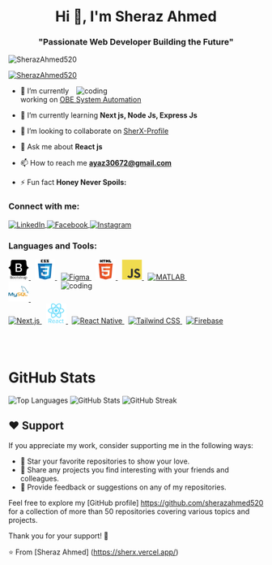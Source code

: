 <h1 align="center">Hi 👋, I'm Sheraz Ahmed</h1>
<h3 align="center">"Passionate Web Developer Building the Future"</h3>


<p align="left"> <img src="https://komarev.com/ghpvc/?username=sherazahmed520&label=Profile%20views&color=0e75b6&style=flat" alt="SherazAhmed520" /> </p>

<p align="left"> <a href="https://github.com/ryo-ma/github-profile-trophy"><img src="https://github-profile-trophy.vercel.app/?username=sherazahmed520" alt="SherazAhmed520" /></a> </p>
  <img align="right" alt="coding" width="370" src="https://user-images.githubusercontent.com/74038190/229223263-cf2e4b07-2615-4f87-9c38-e37600f8381a.gif" />



- 🔭 I’m currently working on [OBE System Automation](https://obesystem.netlify.app/)

- 🌱 I’m currently learning **Next js, Node Js, Express Js**

- 👯 I’m looking to collaborate on [SherX-Profile](https://sherx.vercel.app/)

- 💬 Ask me about **React js**

- 📫 How to reach me **ayaz30672@gmail.com**

- ⚡ Fun fact **Honey Never Spoils:**

<h3 align="left">Connect with me:</h3>
<p align="left">
  <a href="https://www.linkedin.com/in/sheraz-ahmed-44a1a6200/" target="_blank" rel="noreferrer">
    <img align="center" src="https://raw.githubusercontent.com/rahuldkjain/github-profile-readme-generator/master/src/images/icons/Social/linked-in-alt.svg" alt="LinkedIn" height="30" width="40" />
  </a> 
  <a href="https://web.facebook.com/sherazahmedpathan" target="_blank" rel="noreferrer">
    <img align="center" src="https://raw.githubusercontent.com/rahuldkjain/github-profile-readme-generator/master/src/images/icons/Social/facebook.svg" alt="Facebook" height="30" width="40" />
  </a> 
  <a href="https://www.instagram.com/sherazs520/?igshid=MTNiYzNiMzkwZA%3D%3D" target="_blank" rel="noreferrer">
    <img align="center" src="https://raw.githubusercontent.com/rahuldkjain/github-profile-readme-generator/master/src/images/icons/Social/instagram.svg" alt="Instagram" height="30" width="40" />
  </a> 
 
</p>


<h3 align="left">Languages and Tools:</h3>
<p align="left">
  <a href="https://getbootstrap.com" target="_blank" rel="noreferrer">
    <img src="https://raw.githubusercontent.com/devicons/devicon/master/icons/bootstrap/bootstrap-plain-wordmark.svg" alt="Bootstrap" width="40" height="40"/>
  </a> &nbsp;
  <a href="https://www.w3schools.com/css/" target="_blank" rel="noreferrer">
    <img src="https://raw.githubusercontent.com/devicons/devicon/master/icons/css3/css3-original-wordmark.svg" alt="CSS3" width="40" height="40"/>
  </a> &nbsp;
  <a href="https://www.figma.com/" target="_blank" rel="noreferrer">
    <img src="https://www.vectorlogo.zone/logos/figma/figma-icon.svg" alt="Figma" width="40" height="40"/>
  </a> &nbsp;
  <a href="https://www.w3.org/html/" target="_blank" rel="noreferrer">
    <img src="https://raw.githubusercontent.com/devicons/devicon/master/icons/html5/html5-original-wordmark.svg" alt="HTML5" width="40" height="40"/>
  </a> &nbsp;
  <a href="https://developer.mozilla.org/en-US/docs/Web/JavaScript" target="_blank" rel="noreferrer">
    <img src="https://raw.githubusercontent.com/devicons/devicon/master/icons/javascript/javascript-original.svg" alt="JavaScript" width="40" height="40"/>
  </a> &nbsp;
  <a href="https://www.mathworks.com/" target="_blank" rel="noreferrer">
    <img src="https://upload.wikimedia.org/wikipedia/commons/2/21/Matlab_Logo.png" alt="MATLAB" width="40" height="40"/>
  </a> &nbsp;
  <img align="right" alt="coding" width="400" src="https://user-images.githubusercontent.com/74038190/213910845-af37a709-8995-40d6-be59-724526e3c3d7.gif" />
  <br/>
  <a href="https://www.mysql.com/" target="_blank" rel="noreferrer">
    <img src="https://raw.githubusercontent.com/devicons/devicon/master/icons/mysql/mysql-original-wordmark.svg" alt="MySQL" width="40" height="40"/>
  </a> &nbsp;
  <a href="https://nextjs.org/" target="_blank" rel="noreferrer">
    <img src="https://cdn.worldvectorlogo.com/logos/nextjs-2.svg" alt="Next.js" width="40" height="40"/>
  </a> &nbsp;
  <a href="https://reactjs.org/" target="_blank" rel="noreferrer">
    <img src="https://raw.githubusercontent.com/devicons/devicon/master/icons/react/react-original-wordmark.svg" alt="React" width="40" height="40"/>
  </a> &nbsp;
  <a href="https://reactnative.dev/" target="_blank" rel="noreferrer">
    <img src="https://reactnative.dev/img/header_logo.svg" alt="React Native" width="40" height="40"/>
  </a> &nbsp;
  <a href="https://tailwindcss.com/" target="_blank" rel="noreferrer">
    <img src="https://www.vectorlogo.zone/logos/tailwindcss/tailwindcss-icon.svg" alt="Tailwind CSS" width="40" height="40"/>
  </a> &nbsp;
  <a href="https://firebase.google.com/" target="_blank" rel="noreferrer">
    <img src="https://www.vectorlogo.zone/logos/firebase/firebase-icon.svg" alt="Firebase" width="40" height="40"/>
  </a>
</p><br/><br/>


# GitHub Stats

![Top Languages](https://github-readme-stats.vercel.app/api/top-langs/?username=SherazAhmed520&layout=compact&theme=radical)
![GitHub Stats](https://github-readme-stats.vercel.app/api?username=SherazAhmed520&show_icons=true&count_private=true&hide=contribs&theme=onedark)
![GitHub Streak](https://github-readme-streak-stats.herokuapp.com/?user=SherazAhmed520&theme=onedark)


## ❤️ Support

If you appreciate my work, consider supporting me in the following ways:

- 🌟 Star your favorite repositories to show your love.
- 📢 Share any projects you find interesting with your friends and colleagues.
- 💬 Provide feedback or suggestions on any of my repositories.

Feel free to explore my [GitHub profile] https://github.com/sherazahmed520 for a collection of more than 50 repositories covering various topics and projects.

Thank you for your support! 🙌

⭐️ From [Sheraz Ahmed] (https://sherx.vercel.app/)
